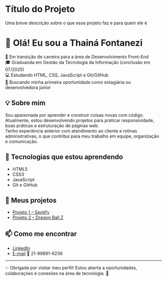 # Título do Projeto

Uma breve descrição sobre o que esse projeto faz e para quem ele é

# 👋 Olá! Eu sou a Thainá Fontanezi

🎯 Em transição de carreira para a área de Desenvolvimento Front-End  
🎓 Graduanda em Gestão da Tecnologia da Informação (conclusão em 07/2025)  
💻 Estudando HTML, CSS, JavaScript e Git/GitHub  
🚀 Buscando minha primeira oportunidade como estagiária ou desenvolvedora júnior

## 💡 Sobre mim

Sou apaixonada por aprender e construir coisas novas com código.  
Atualmente, estou desenvolvendo projetos para praticar responsividade, boas práticas e estruturação de páginas web.  
Tenho experiência anterior com atendimento ao cliente e rotinas administrativas, o que contribui para meu trabalho em equipe, organização e comunicação.

## 🧰 Tecnologias que estou aprendendo

- HTML5
- CSS3
- JavaScript
- Git e GitHub


## 📂 Meus projetos

- [Projeto 1 – Spotify](https://github.com/ThainaFontanezi/Projeto-Spotify.git)
- [Projeto 2 – Dragon Ball Z ](https://github.com/ThainaFontanezi/Dragon-ball-z-html-css-javaS.git)


## 📫 Como me encontrar

- [LinkedIn](https://www.linkedin.com/in/thainá-fontanezi-de-oliveira-61356b165/)
- [E-mail](mailto:thainafontanezi96@outlook.com)
📱 21-99891-6236

---

✨ Obrigada por visitar meu perfil! Estou aberta a oportunidades, colaborações e conexões na área de tecnologia. 🚀
